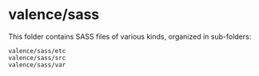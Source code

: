 # valence/sass

This folder contains SASS files of various kinds, organized in sub-folders:

    valence/sass/etc
    valence/sass/src
    valence/sass/var
